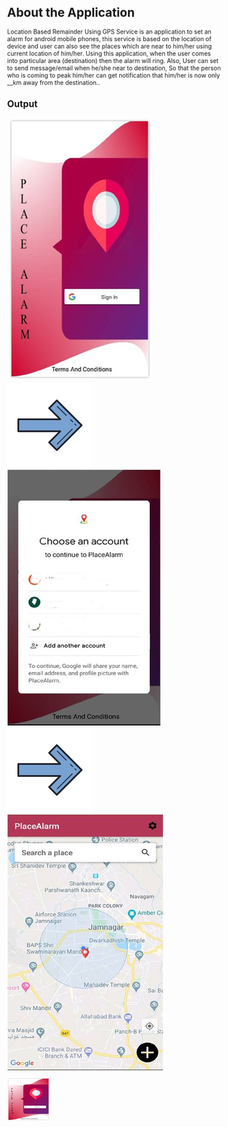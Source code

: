 About the Application
============

Location Based Remainder Using GPS Service is an application to set an alarm for android mobile phones, this service is based on the location of device and user can also see the places which are near to him/her using current location of him/her. Using this application, when the user comes into particular area (destination) then the alarm will ring. Also, User can set to send message/email when he/she near to destination, So that the person who is coming to peak him/her can get notification that him/her is now only __km away from the destination.. 

Output
------------------------------
![alt text](https://github.com/YagnikBavishi/PlaceAlarm/blob/master/images/p1.jpg)![alt text](https://github.com/YagnikBavishi/PlaceAlarm/blob/master/images/arrow.png)![alt text](https://github.com/YagnikBavishi/PlaceAlarm/blob/master/images/p2_LI.jpg)![alt text](https://github.com/YagnikBavishi/PlaceAlarm/blob/master/images/arrow.png)![alt text](https://github.com/YagnikBavishi/PlaceAlarm/blob/master/images/p3.jpg)

<img src="https://github.com/YagnikBavishi/PlaceAlarm/blob/master/images/p1.jpg" width="100" height="100"/>
        



        
